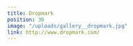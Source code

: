 ```yaml
---
title: Dropmark
position: 36
image: "/uploads/gallery__dropmark.jpg"
link: http://www.dropmark.com/
---
```


